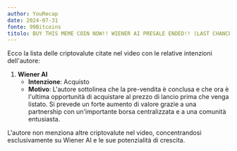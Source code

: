 ```yaml
---
author: YouRecap
date: 2024-07-31
fonte: 99Bitcoins
titolo: BUY THIS MEME COIN NOW!! WIENER AI PRESALE ENDED!! (LAST CHANCE TO BUY BEFORE PUMP!)
---
```


Ecco la lista delle criptovalute citate nel video con le relative intenzioni dell'autore:

1. **Wiener AI**
   - **Intenzione**: Acquisto
   - **Motivo**: L'autore sottolinea che la pre-vendita è conclusa e che ora è l'ultima opportunità di acquistare al prezzo di lancio prima che venga listato. Si prevede un forte aumento di valore grazie a una partnership con un'importante borsa centralizzata e a una comunità entusiasta.

L'autore non menziona altre criptovalute nel video, concentrandosi esclusivamente su Wiener AI e le sue potenzialità di crescita.

